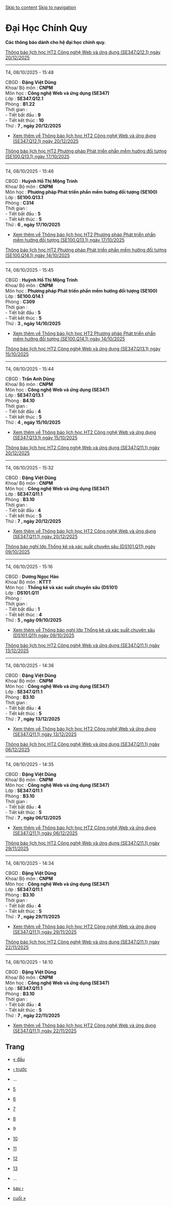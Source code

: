 [Skip to content](https://daa.uit.edu.vn/thongbaochinhquy?page=8#main)
 [Skip to navigation](https://daa.uit.edu.vn/thongbaochinhquy?page=8#main-nav)

Đại Học Chính Quy
=================

**Các thông báo dành cho hệ đại học chính quy.**

[Thông báo lịch học HT2 Công nghệ Web và ứng dụng (SE347.Q12.1) ngày 20/12/2025](https://daa.uit.edu.vn/node/36687)

--------------------------------------------------------------------------------------------------------------------

T4, 08/10/2025 - 15:48

CBGD : **Đặng Việt Dũng**  
Khoa/ Bộ môn : **CNPM**  
Môn học : **Công nghệ Web và ứng dụng (SE347)**  
Lớp : **SE347.Q12.1**  
Phòng : **B1.22**  
Thời gian :  
\- Tiết bắt đầu : **9**  
\- Tiết kết thúc : **10**  
Thứ : **7 , ngày 20/12/2025**

*   [Xem thêm về Thông báo lịch học HT2 Công nghệ Web và ứng dụng (SE347.Q12.1) ngày 20/12/2025](https://daa.uit.edu.vn/node/36687 "Thông báo lịch học HT2 Công nghệ Web và ứng dụng (SE347.Q12.1) ngày 20/12/2025")
    

[Thông báo lịch học HT2 Phương pháp Phát triển phần mềm hướng đối tượng (SE100.Q13.1) ngày 17/10/2025](https://daa.uit.edu.vn/node/36686)

------------------------------------------------------------------------------------------------------------------------------------------

T4, 08/10/2025 - 15:46

CBGD : **Huỳnh Hồ Thị Mộng Trinh**  
Khoa/ Bộ môn : **CNPM**  
Môn học : **Phương pháp Phát triển phần mềm hướng đối tượng (SE100)**  
Lớp : **SE100.Q13.1**  
Phòng : **C314**  
Thời gian :  
\- Tiết bắt đầu : **5**  
\- Tiết kết thúc : **5**  
Thứ : **6 , ngày 17/10/2025**

*   [Xem thêm về Thông báo lịch học HT2 Phương pháp Phát triển phần mềm hướng đối tượng (SE100.Q13.1) ngày 17/10/2025](https://daa.uit.edu.vn/node/36686 "Thông báo lịch học HT2 Phương pháp Phát triển phần mềm hướng đối tượng (SE100.Q13.1) ngày 17/10/2025")
    

[Thông báo lịch học HT2 Phương pháp Phát triển phần mềm hướng đối tượng (SE100.Q14.1) ngày 14/10/2025](https://daa.uit.edu.vn/node/36685)

------------------------------------------------------------------------------------------------------------------------------------------

T4, 08/10/2025 - 15:45

CBGD : **Huỳnh Hồ Thị Mộng Trinh**  
Khoa/ Bộ môn : **CNPM**  
Môn học : **Phương pháp Phát triển phần mềm hướng đối tượng (SE100)**  
Lớp : **SE100.Q14.1**  
Phòng : **C309**  
Thời gian :  
\- Tiết bắt đầu : **5**  
\- Tiết kết thúc : **5**  
Thứ : **3 , ngày 14/10/2025**

*   [Xem thêm về Thông báo lịch học HT2 Phương pháp Phát triển phần mềm hướng đối tượng (SE100.Q14.1) ngày 14/10/2025](https://daa.uit.edu.vn/node/36685 "Thông báo lịch học HT2 Phương pháp Phát triển phần mềm hướng đối tượng (SE100.Q14.1) ngày 14/10/2025")
    

[Thông báo lịch học HT2 Công nghệ Web và ứng dụng (SE347.Q13.1) ngày 15/10/2025](https://daa.uit.edu.vn/node/36684)

--------------------------------------------------------------------------------------------------------------------

T4, 08/10/2025 - 15:44

CBGD : **Trần Anh Dũng**  
Khoa/ Bộ môn : **CNPM**  
Môn học : **Công nghệ Web và ứng dụng (SE347)**  
Lớp : **SE347.Q13.1**  
Phòng : **B4.10**  
Thời gian :  
\- Tiết bắt đầu : **4**  
\- Tiết kết thúc : **5**  
Thứ : **4 , ngày 15/10/2025**

*   [Xem thêm về Thông báo lịch học HT2 Công nghệ Web và ứng dụng (SE347.Q13.1) ngày 15/10/2025](https://daa.uit.edu.vn/node/36684 "Thông báo lịch học HT2 Công nghệ Web và ứng dụng (SE347.Q13.1) ngày 15/10/2025")
    

[Thông báo lịch học HT2 Công nghệ Web và ứng dụng (SE347.Q11.1) ngày 20/12/2025](https://daa.uit.edu.vn/node/36683)

--------------------------------------------------------------------------------------------------------------------

T4, 08/10/2025 - 15:32

CBGD : **Đặng Việt Dũng**  
Khoa/ Bộ môn : **CNPM**  
Môn học : **Công nghệ Web và ứng dụng (SE347)**  
Lớp : **SE347.Q11.1**  
Phòng : **B3.10**  
Thời gian :  
\- Tiết bắt đầu : **4**  
\- Tiết kết thúc : **5**  
Thứ : **7 , ngày 20/12/2025**

*   [Xem thêm về Thông báo lịch học HT2 Công nghệ Web và ứng dụng (SE347.Q11.1) ngày 20/12/2025](https://daa.uit.edu.vn/node/36683 "Thông báo lịch học HT2 Công nghệ Web và ứng dụng (SE347.Q11.1) ngày 20/12/2025")
    

[Thông báo nghỉ lớp Thống kê và xác suất chuyên sâu (DS101.Q11) ngày 09/10/2025](https://daa.uit.edu.vn/node/36682)

------------------------------------------------------------------------------------------------------------------------

T4, 08/10/2025 - 15:16

CBGD : **Dương Ngọc Hảo**  
Khoa/ Bộ môn : **KTTT**  
Môn học : **Thống kê và xác suất chuyên sâu (DS101)**  
Lớp : **DS101.Q11**  
Phòng :  
Thời gian :  
\- Tiết bắt đầu : **1**  
\- Tiết kết thúc : **4**  
Thứ : **5 , ngày 09/10/2025**

*   [Xem thêm về Thông báo nghỉ lớp Thống kê và xác suất chuyên sâu (DS101.Q11) ngày 09/10/2025](https://daa.uit.edu.vn/node/36682 "Thông báo nghỉ lớp Thống kê và xác suất chuyên sâu (DS101.Q11) ngày 09/10/2025")
    

[Thông báo lịch học HT2 Công nghệ Web và ứng dụng (SE347.Q11.1) ngày 13/12/2025](https://daa.uit.edu.vn/node/36681)

--------------------------------------------------------------------------------------------------------------------

T4, 08/10/2025 - 14:36

CBGD : **Đặng Việt Dũng**  
Khoa/ Bộ môn : **CNPM**  
Môn học : **Công nghệ Web và ứng dụng (SE347)**  
Lớp : **SE347.Q11.1**  
Phòng : **B3.10**  
Thời gian :  
\- Tiết bắt đầu : **4**  
\- Tiết kết thúc : **5**  
Thứ : **7 , ngày 13/12/2025**

*   [Xem thêm về Thông báo lịch học HT2 Công nghệ Web và ứng dụng (SE347.Q11.1) ngày 13/12/2025](https://daa.uit.edu.vn/node/36681 "Thông báo lịch học HT2 Công nghệ Web và ứng dụng (SE347.Q11.1) ngày 13/12/2025")
    

[Thông báo lịch học HT2 Công nghệ Web và ứng dụng (SE347.Q11.1) ngày 06/12/2025](https://daa.uit.edu.vn/node/36680)

--------------------------------------------------------------------------------------------------------------------

T4, 08/10/2025 - 14:35

CBGD : **Đặng Việt Dũng**  
Khoa/ Bộ môn : **CNPM**  
Môn học : **Công nghệ Web và ứng dụng (SE347)**  
Lớp : **SE347.Q11.1**  
Phòng : **B3.10**  
Thời gian :  
\- Tiết bắt đầu : **4**  
\- Tiết kết thúc : **5**  
Thứ : **7 , ngày 06/12/2025**

*   [Xem thêm về Thông báo lịch học HT2 Công nghệ Web và ứng dụng (SE347.Q11.1) ngày 06/12/2025](https://daa.uit.edu.vn/node/36680 "Thông báo lịch học HT2 Công nghệ Web và ứng dụng (SE347.Q11.1) ngày 06/12/2025")
    

[Thông báo lịch học HT2 Công nghệ Web và ứng dụng (SE347.Q11.1) ngày 29/11/2025](https://daa.uit.edu.vn/node/36679)

--------------------------------------------------------------------------------------------------------------------

T4, 08/10/2025 - 14:34

CBGD : **Đặng Việt Dũng**  
Khoa/ Bộ môn : **CNPM**  
Môn học : **Công nghệ Web và ứng dụng (SE347)**  
Lớp : **SE347.Q11.1**  
Phòng : **B3.10**  
Thời gian :  
\- Tiết bắt đầu : **4**  
\- Tiết kết thúc : **5**  
Thứ : **7 , ngày 29/11/2025**

*   [Xem thêm về Thông báo lịch học HT2 Công nghệ Web và ứng dụng (SE347.Q11.1) ngày 29/11/2025](https://daa.uit.edu.vn/node/36679 "Thông báo lịch học HT2 Công nghệ Web và ứng dụng (SE347.Q11.1) ngày 29/11/2025")
    

[Thông báo lịch học HT2 Công nghệ Web và ứng dụng (SE347.Q11.1) ngày 22/11/2025](https://daa.uit.edu.vn/node/36678)

--------------------------------------------------------------------------------------------------------------------

T4, 08/10/2025 - 14:10

CBGD : **Đặng Việt Dũng**  
Khoa/ Bộ môn : **CNPM**  
Môn học : **Công nghệ Web và ứng dụng (SE347)**  
Lớp : **SE347.Q11.1**  
Phòng : **B3.10**  
Thời gian :  
\- Tiết bắt đầu : **4**  
\- Tiết kết thúc : **5**  
Thứ : **7 , ngày 22/11/2025**

*   [Xem thêm về Thông báo lịch học HT2 Công nghệ Web và ứng dụng (SE347.Q11.1) ngày 22/11/2025](https://daa.uit.edu.vn/node/36678 "Thông báo lịch học HT2 Công nghệ Web và ứng dụng (SE347.Q11.1) ngày 22/11/2025")
    

Trang
-----

*   [« đầu](https://daa.uit.edu.vn/thongbaochinhquy "Đến trang đầu tiên")
    
*   [‹ trước](https://daa.uit.edu.vn/thongbaochinhquy?page=7 "Đến trang kế trước")
    
*   …
*   [5](https://daa.uit.edu.vn/thongbaochinhquy?page=4 "Đến trang 5")
    
*   [6](https://daa.uit.edu.vn/thongbaochinhquy?page=5 "Đến trang 6")
    
*   [7](https://daa.uit.edu.vn/thongbaochinhquy?page=6 "Đến trang 7")
    
*   [8](https://daa.uit.edu.vn/thongbaochinhquy?page=7 "Đến trang 8")
    
*   9
*   [10](https://daa.uit.edu.vn/thongbaochinhquy?page=9 "Đến trang 10")
    
*   [11](https://daa.uit.edu.vn/thongbaochinhquy?page=10 "Đến trang 11")
    
*   [12](https://daa.uit.edu.vn/thongbaochinhquy?page=11 "Đến trang 12")
    
*   [13](https://daa.uit.edu.vn/thongbaochinhquy?page=12 "Đến trang 13")
    
*   …
*   [sau ›](https://daa.uit.edu.vn/thongbaochinhquy?page=9 "Đến trang kế sau")
    
*   [cuối »](https://daa.uit.edu.vn/thongbaochinhquy?page=1907 "Đến trang cuối cùng")